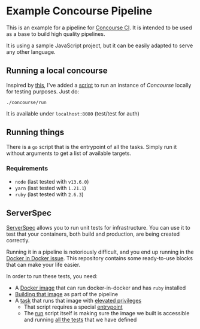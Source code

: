 # Example Concourse Pipeline

This is an example for a pipeline for [Concourse CI](https://concourse-ci.org/). It is intended to be used as a base to build high quality pipelines.

It is using a sample JavaScript project, but it can be easily adapted to serve any other language.

## Running a local concourse

Inspired by [this](https://github.com/concourse/concourse-docker), I've added a [script](./concourse/run) to run an instance of _Concourse_ locally for testing purposes. Just do:

```shell
./concourse/run
```

It is available under `localhost:8080` (test/test for auth)

## Running things

There is a `go` script that is the entrypoint of all the tasks. Simply run it without arguments to get a list of available targets.

### Requirements

- `node` (last tested with `v13.6.0`)
- `yarn` (last tested with `1.21.1`)
- `ruby` (last tested with `2.6.3`)

## ServerSpec

[ServerSpec](https://serverspec.org/) allows you to run unit tests for infrastructure. You can use it to test that your containers, both build and production, are being created correctly.

Running it in a pipeline is notoriously difficult, and you end up running in the [Docker in Docker issue](https://jpetazzo.github.io/2015/09/03/do-not-use-docker-in-docker-for-ci/). This repository contains some ready-to-use blocks that can make your life easier.

In order to run these tests, you need:

- A [Docker image](./serverspec/Dockerfile.serverspec) that can run docker-in-docker and has `ruby` installed
- [Building that image](./pipeline.yml#L30-L34) as part of the pipeline
- A [task](./pipeline/tasks/serverspec.yml) that runs that image with [elevated privileges](./pipeline.yml#L36-L41)
  - That script requires a special [entrypoint](./serverspec/entrypoint.sh)
  - The [run](./serverspec/run) script itself is making sure the image we built is accessible and running [all the tests](./serverspec/spec) that we have defined

